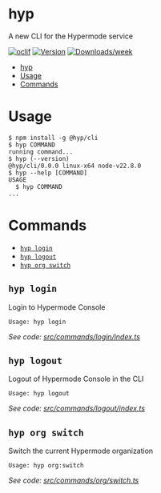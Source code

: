 # hyp

A new CLI for the Hypermode service

[![oclif](https://img.shields.io/badge/cli-oclif-brightgreen.svg)](https://oclif.io)
[![Version](https://img.shields.io/npm/v/hyp.svg)](https://npmjs.org/package/hyp)
[![Downloads/week](https://img.shields.io/npm/dw/hyp.svg)](https://npmjs.org/package/hyp)

<!-- toc -->
* [hyp](#hyp)
* [Usage](#usage)
* [Commands](#commands)
<!-- tocstop -->

# Usage

<!-- usage -->
```sh-session
$ npm install -g @hyp/cli
$ hyp COMMAND
running command...
$ hyp (--version)
@hyp/cli/0.0.0 linux-x64 node-v22.8.0
$ hyp --help [COMMAND]
USAGE
  $ hyp COMMAND
...
```
<!-- usagestop -->

# Commands

<!-- commands -->
* [`hyp login`](#hyp-login)
* [`hyp logout`](#hyp-logout)
* [`hyp org switch`](#hyp-org-switch)

## `hyp login`

Login to Hypermode Console

```
Usage: hyp login
```

_See code: [src/commands/login/index.ts](https://github.com/hypermodeinc/hyp-cli/blob/v0.0.0/src/commands/login/index.ts)_

## `hyp logout`

Logout of Hypermode Console in the CLI

```
Usage: hyp logout
```

_See code: [src/commands/logout/index.ts](https://github.com/hypermodeinc/hyp-cli/blob/v0.0.0/src/commands/logout/index.ts)_

## `hyp org switch`

Switch the current Hypermode organization

```
Usage: hyp org:switch
```

_See code: [src/commands/org/switch.ts](https://github.com/hypermodeinc/hyp-cli/blob/v0.0.0/src/commands/org/switch.ts)_
<!-- commandsstop -->
